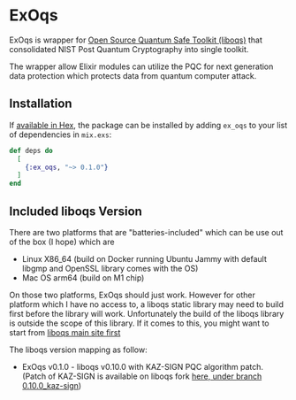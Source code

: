 # ExOqs

ExOqs is wrapper for [Open Source Quantum Safe Toolkit (liboqs)](https://github.com/open-quantum-safe/liboqs) that consolidated NIST Post Quantum Cryptography into single toolkit.

The wrapper allow Elixir modules can utilize the PQC for next generation data protection which protects data from quantum computer attack.

## Installation

If [available in Hex](https://hex.pm/docs/publish), the package can be installed
by adding `ex_oqs` to your list of dependencies in `mix.exs`:

```elixir
def deps do
  [
    {:ex_oqs, "~> 0.1.0"}
  ]
end
```

## Included liboqs Version

There are two platforms that are "batteries-included" which can be use out of the box (I hope) which are

- Linux X86_64 (build on Docker running Ubuntu Jammy with default libgmp and OpenSSL library comes with the OS)
- Mac OS arm64 (build on M1 chip)

On those two platforms, ExOqs should just work. However for other platform which I have no access to, a liboqs static library may need to build first before the library will work. Unfortunately the build of the liboqs library is outside the scope of this library. If it comes to this, you might want to start from [liboqs main site first](https://github.com/open-quantum-safe/liboqs)

The liboqs version mapping as follow:

- ExOqs v0.1.0 - liboqs v0.10.0 with KAZ-SIGN PQC algorithm patch. (Patch of KAZ-SIGN is available on liboqs fork [here, under branch 0.10.0_kaz-sign](https://github.com/Antrapol/liboqs))
